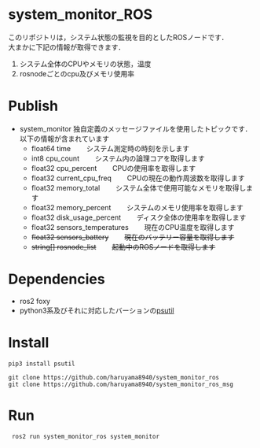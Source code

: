 # system_monitor_ROS
このリポジトリは，システム状態の監視を目的としたROSノードです．  
大まかに下記の情報が取得できます．
1. システム全体のCPUやメモリの状態，温度
2. rosnodeごとのcpu及びメモリ使用率

# Publish
- system_monitor
  独自定義のメッセージファイルを使用したトピックです．
  以下の情報が含まれています
  - float64 time　　
    システム測定時の時刻を示します　　
  - int8 cpu_count　　
    システム内の論理コアを取得します　　
  - float32 cpu_percent　　
    CPUの使用率を取得します　　
  - float32 current_cpu_freq　　
    CPUの現在の動作周波数を取得します　　
  - float32 memory_total　　
    システム全体で使用可能なメモリを取得します　　
  - float32 memory_percent　　
    システムのメモリ使用率を取得します　　
  - float32 disk_usage_percent　　
    ディスク全体の使用率を取得します　　
  - float32 sensors_temperatures　　
    現在のCPU温度を取得します
  - ~~float32 sensors_battery~~　　
    ~~現在のバッテリー容量を取得します~~　　
  - ~~string[] rosnode_list~~　　
    ~~起動中のROSノードを取得します~~　　

# Dependencies
- ros2 foxy  
- python3系及びそれに対応したバーションの[psutil](https://psutil.readthedocs.io/en/latest/#)

# Install
```
pip3 install psutil
```
```
git clone https://github.com/haruyama8940/system_monitor_ros
git clone https://github.com/haruyama8940/system_monitor_ros_msg

```
# Run
```
 ros2 run system_monitor_ros system_monitor 
```
